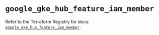# `google_gke_hub_feature_iam_member`

Refer to the Terraform Registry for docs: [`google_gke_hub_feature_iam_member`](https://registry.terraform.io/providers/hashicorp/google-beta/6.49.3/docs/resources/google_gke_hub_feature_iam_member).
